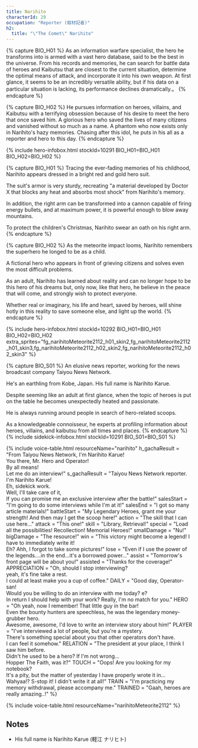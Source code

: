 ```yaml
---
title: Narihito
characterId: 29
occupation: "Reporter (取材記者)"
h2:
  title: "\"The Comet\" Narihito"
---
```


{% capture BIO_H01 %}
As an information warfare specialist, the hero he transforms into is armed with a vast hero database, said to be the best in the universe. From his records and memories, he can search for battle data of heroes and Kaibutsu that are closest to the current situation, determine the optimal means of attack, and incorporate it into his own weapon. At first glance, it seems to be an incredibly versatile ability, but if his data on a particular situation is lacking, its performance declines dramatically.。
{% endcapture %}

{% capture BIO_H02 %}
He pursues information on heroes, villains, and Kaibutsu with a terrifying obsession because of his desire to meet the hero that once saved him. A glorious hero who saved the lives of many citizens and vanished without so much as a name. A phantom who now exists only in Narihito's hazy memories. Chasing after this idol, he puts in his all as a reporter and hero to this day.
{% endcapture %}

{% include hero-infobox.html stockId=10291 BIO_H01=BIO_H01 BIO_H02=BIO_H02 %}

{% capture BIO_H01 %}
Tracing the ever-fading memories of his childhood, Narihito appears dressed in a bright red and gold hero suit.

The suit's armor is very sturdy, recreating "a material developed by Doctor X that blocks any heat and absorbs most shock" from Narihito's memory.

In addition, the right arm can be transformed into a cannon capable of firing energy bullets, and at maximum power, it is powerful enough to blow away mountains.

To protect the children's Christmas, Narihito swear an oath on his right arm.
{% endcapture %}

{% capture BIO_H02 %}
As the meteorite impact looms, Narihito remembers the superhero he longed to be as a child.

A fictional hero who appears in front of grieving citizens and solves even the most difficult problems.

As an adult, Narihito has learned about reality and can no longer hope to be this hero of his dreams but, only now, like that hero, he believe in the peace that will come, and strongly wish to protect everyone.

Whether real or imaginary, his life and heart, saved by heroes, will shine hotly in this reality to save someone else, and light up the world.
{% endcapture %}

{% include hero-infobox.html stockId=10292 BIO_H01=BIO_H01 BIO_H02=BIO_H02 extra_sprites="fg_narihitoMeteorite2112_h01_skin2,fg_narihitoMeteorite2112_h01_skin3,fg_narihitoMeteorite2112_h02_skin2,fg_narihitoMeteorite2112_h02_skin3" %}

{% capture BIO_S01 %}
An elusive news reporter, working for the news broadcast company Taiyou News Network.

He's an earthling from Kobe, Japan. His full name is Narihito Karue.

Despite seeming like an adult at first glance, when the topic of heroes is put on the table he becomes unexpectedly heated and passionate.

He is always running around people in search of hero-related scoops.

As a knowledgeable connoisseur, he experts at profiling information about heroes, villains, and kaibutsu from all times and places.
{% endcapture %}
{% include sidekick-infobox.html stockId=10291 BIO_S01=BIO_S01 %}

{% include voice-table.html resourceName="narihito"
h_gachaResult = "From Taiyou News Network, I'm Narihito Karue!<br>You there, Mr. Hero and Operator!<br>By all means!<br>Let me do an interview!"
s_gachaResult = "Taiyou News Network reporter.<br>I'm Narihito Karue!<br>Eh, sidekick work.<br>Well, I'll take care of it,<br>If you can promise me an exclusive interview after the battle!"
salesStart = "I'm going to do some interviews while I'm at it!"
salesEnd = "I got so many article materials!"
battleStart = "My Legendary Heroes, grant me your strength! And then may I get the scoop here!"
action = "The skill that I can use here…"
attack = "This one!"
skill = "Library, Retrieval!"
special = "Load all the possibilities! Recollection! Memorial Heroes!"
smallDamage = "Nu!"
bigDamage = "The resource!"
win = "This victory might become a legend! I have to immediately write it!<br>Eh? Ahh, I forgot to take some pictures!"
lose = "Even if I use the power of the legends….in the end…it's a borrowed power…"
assist = "Tomorrow's front page will be about you!"
assisted = "Thanks for the coverage!"
APPRECIATION = "Oh, should I stop interviewing?<br>yeah, it's fine take a rest.<br>I could at least make you a cup of coffee."
DAILY = "Good day, Operator-san!<br>Would you be willing to do an interview with me today? e?<br>In return I should help with your work? Really, I'm no match for you."
HERO = "Oh yeah, now I remember! That little guy in the bar!<br>Even the bounty hunters are speechless, he was the legendary money-grubber hero.<br>Awesome, awesome, I'd love to write an interview story about him!"
PLAYER = "I've interviewed a lot of people, but you're a mystery.<br>There's something special about you that other operators don't have.<br>I can feel it somehow."
RELATION = "The president at your place, I think I saw him before.<br>Didn't he used to be a hero? If I'm not wrong…<br>Hopper The Faith, was it?"
TOUCH = "Oops! Are you looking for my notebook?<br>It's a pity, but the matter of yesterday I have properly wrote it in…<br>Wahyaa!? S-stop it! I didn't write it at all!"
TRAIN = "I'm practicing my memory withdrawal, please accompany me."
TRAINED = "Gaah, heroes are really amazing..!"
%}

{% include voice-table.html resourceName="narihitoMeteorite2112"
%}

## Notes

- His full name is Narihito Karue (軽江 ナリヒト)
